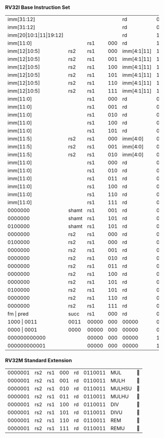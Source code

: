### RV32I Base Instruction Set

| | | | | | | | |
|-|-|-|-|-|-|-|-|
|imm[31:12]               |     |      |    |rd           |0110111 | LUI       | ✅ |
|imm[31:12]               |     |      |    |rd           |0010111 | AUIPC     | 🚫 |
|imm[20\|10:1\|11\|19:12] |     |      |    |rd           |1101111 | JAL       | 🔨 |
|imm[11:0]                |     |rs1   |000 |rd           |1100111 | JALR      | 🔨|
|imm[12\|10:5]            |rs2  |rs1   |000 |imm[4:1\|11] |1100011 | BEQ       | ✅ |
|imm[12\|10:5]            |rs2  |rs1   |001 |imm[4:1\|11] |1100011 | BNE       | ✅ |
|imm[12\|10:5]            |rs2  |rs1   |100 |imm[4:1\|11] |1100011 | BLT       | 🚫 |
|imm[12\|10:5]            |rs2  |rs1   |101 |imm[4:1\|11] |1100011 | BGE       | 🚫 |
|imm[12\|10:5]            |rs2  |rs1   |110 |imm[4:1\|11] |1100011 | BLTU      | 🚫 |
|imm[12\|10:5]            |rs2  |rs1   |111 |imm[4:1\|11] |1100011 | BGEU      | 🚫 |
|imm[11:0]                |     |rs1   |000 |rd           |0000011 | LB        | 🚫 |
|imm[11:0]                |     |rs1   |001 |rd           |0000011 | LH        | 🚫 |
|imm[11:0]                |     |rs1   |010 |rd           |0000011 | LW        | 🚫 |
|imm[11:0]                |     |rs1   |100 |rd           |0000011 | LBU       | 🚫 |
|imm[11:0]                |     |rs1   |101 |rd           |0000011 | LHU       | 🚫 |
|imm[11:5]                |rs2  |rs1   |000 |imm[4:0]     |0100011 | SB        | 🚫 |
|imm[11:5]                |rs2  |rs1   |001 |imm[4:0]     |0100011 | SH        | 🚫 |
|imm[11:5]                |rs2  |rs1   |010 |imm[4:0]     |0100011 | SW        | 🚫 |
|imm[11:0]                |     |rs1   |000 |rd           |0010011 | ADDI      | ✅ |
|imm[11:0]                |     |rs1   |010 |rd           |0010011 | SLTI      | 🔨 |
|imm[11:0]                |     |rs1   |011 |rd           |0010011 | SLTIU     | 🔨 |
|imm[11:0]                |     |rs1   |100 |rd           |0010011 | XORI      | 🔨 |
|imm[11:0]                |     |rs1   |110 |rd           |0010011 | ORI       | 🔨 |
|imm[11:0]                |     |rs1   |111 |rd           |0010011 | ANDI      | 🔨 |
|0000000                  |shamt|rs1   |001 |rd           |0010011 | SLLI      | 🔨 |
|0000000                  |shamt|rs1   |101 |rd           |0010011 | SRLI      | 🔨 |
|0100000                  |shamt|rs1   |101 |rd           |0010011 | SRAI      | 🔨 |
|0000000                  |rs2  |rs1   |000 |rd           |0110011 | ADD       | ✅ |
|0100000                  |rs2  |rs1   |000 |rd           |0110011 | SUB       | ✅ |
|0000000                  |rs2  |rs1   |001 |rd           |0110011 | SLL       | 🔨 |
|0000000                  |rs2  |rs1   |010 |rd           |0110011 | SLT       | 🔨 |
|0000000                  |rs2  |rs1   |011 |rd           |0110011 | SLTU      | ✅ |
|0000000                  |rs2  |rs1   |100 |rd           |0110011 | XOR       | 🔨 |
|0000000                  |rs2  |rs1   |101 |rd           |0110011 | SRL       | ✅ |
|0100000                  |rs2  |rs1   |101 |rd           |0110011 | SRA       | 🔨 |
|0000000                  |rs2  |rs1   |110 |rd           |0110011 | OR        | ✅ |
|0000000                  |rs2  |rs1   |111 |rd           |0110011 | AND       | 🔨 |
|fm      \| pred          |succ |rs1   |000 |rd           |0001111 | FENCE     | 🚫 |
|1000    \| 0011          |0011 |00000 |000 |00000        |0001111 | FENCE.TSO | 🚫 |
|0000    \| 0001          |0000 |00000 |000 |00000        |0001111 | PAUSE     | 🚫 |
|000000000000             |     |00000 |000 |00000        |1110011 | ECALL     | 🚫 |
|000000000001             |     |00000 |000 |00000        |1110011 | EBREAK    | 🚫 |

### RV32M Standard Extension

| | | | | | | | |
|-|-|-|-|-|-|-|-|
|0000001                  |rs2  |rs1   |000 |rd           |0110011 | MUL      | 🚫 |
|0000001                  |rs2  |rs1   |001 |rd           |0110011 | MULH     | 🚫 |
|0000001                  |rs2  |rs1   |010 |rd           |0110011 | MULHSU   | 🚫 |
|0000001                  |rs2  |rs1   |011 |rd           |0110011 | MULHU    | 🚫 |
|0000001                  |rs2  |rs1   |100 |rd           |0110011 | DIV      | 🚫 |
|0000001                  |rs2  |rs1   |101 |rd           |0110011 | DIVU     | 🚫 |
|0000001                  |rs2  |rs1   |110 |rd           |0110011 | REM      | 🚫 |
|0000001                  |rs2  |rs1   |111 |rd           |0110011 | REMU     | 🚫 |

